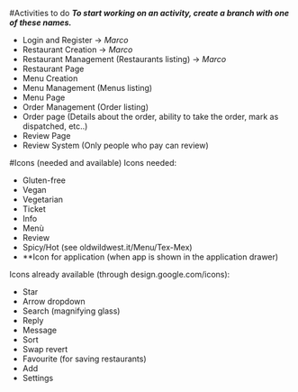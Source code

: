 #Activities to do
***To start working on an activity, create a branch with one of these names.***

  + Login and Register -> *Marco*
  + Restaurant Creation -> *Marco*
  + Restaurant Management (Restaurants listing) -> *Marco*
  + Restaurant Page
  + Menu Creation 
  + Menu Management (Menus listing)
  + Menu Page
  + Order Management (Order listing)
  + Order page (Details about the order, ability to take the order, mark as dispatched, etc..)
  + Review Page
  + Review System (Only people who pay can review)

#Icons (needed and available)
Icons needed:

  + Gluten-free
  + Vegan
  + Vegetarian
  + Ticket
  + Info
  + Menù
  + Review
  + Spicy/Hot (see oldwildwest.it/Menu/Tex-Mex)
  + **Icon for application (when app is shown in the application drawer)

Icons already available (through design.google.com/icons):

  + Star
  + Arrow dropdown
  + Search (magnifying glass)
  + Reply
  + Message
  + Sort
  + Swap revert
  + Favourite (for saving restaurants)
  + Add
  + Settings
